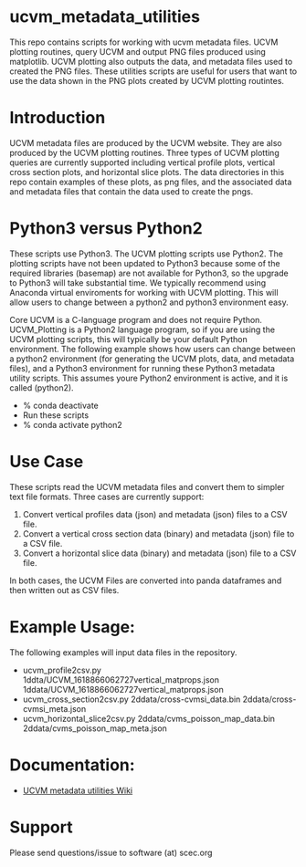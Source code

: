 # ucvm_metadata_utilities
This repo contains scripts for working with ucvm metadata files. UCVM plotting routines, query UCVM and output PNG files produced using matplotlib. UCVM plotting also outputs the data, and metadata files used to created the PNG files. These utilities scripts are useful for users that want to use the data shown in the PNG plots created by UCVM plotting routintes.

# Introduction
UCVM metadata files are produced by the UCVM website. They are also produced by the UCVM plotting routines. Three types of UCVM plotting queries are currently supported including vertical profile plots, vertical cross section plots, and horizontal slice plots. The data directories in this repo contain examples of these plots, as png files, and the associated data and metadata files that contain the data used to create the pngs. 

# Python3 versus Python2
These scripts use Python3. The UCVM plotting scripts use Python2. The plotting scripts have not been updated to Python3 because some of the required libraries (basemap) are not available for Python3, so the upgrade to Python3 will take substantial time. We typically recommend using Anaconda virtual enviroments for working with UCVM plotting. This will allow users to change between a python2 and python3 environment easy. 

Core UCVM is a C-language program and does not require Python. UCVM_Plotting is a Python2 language program, so if you are using the UCVM plotting scripts, this will typically be your default Python environment. The following example shows how users can change between a python2 environment (for generating the UCVM plots, data, and metadata files), and a Python3 environment for running these Python3 metadata utility scripts. This assumes youre Python2 environment is active, and it is called (python2).
- % conda deactivate
- Run these scripts
- % conda activate python2

# Use Case
These scripts read the UCVM metadata files and convert them to simpler text file formats. Three cases are currently support:

1. Convert vertical profiles data (json) and metadata (json) files to a CSV file.
2. Convert a vertical cross section data (binary) and metadata (json) file to a CSV file.
3. Convert a horizontal slice data (binary) and metadata (json) file to a CSV file.

In both cases, the UCVM Files are converted into panda dataframes and then written out as CSV files.

# Example Usage:
The following examples will input data files in the repository.
- ucvm_profile2csv.py 1ddta/UCVM_1618866062727vertical_matprops.json 1ddata/UCVM_1618866062727vertical_matprops.json
- ucvm_cross_section2csv.py 2ddata/cross-cvmsi_data.bin 2ddata/cross-cvmsi_meta.json
- ucvm_horizontal_slice2csv.py 2ddata/cvms_poisson_map_data.bin 2ddata/cvms_poisson_map_meta.json

# Documentation:
- [UCVM metadata utilities Wiki](https://github.com/SCECcode/ucvm_metadata_utilities/wiki)

# Support
Please send questions/issue to software (at) scec.org
